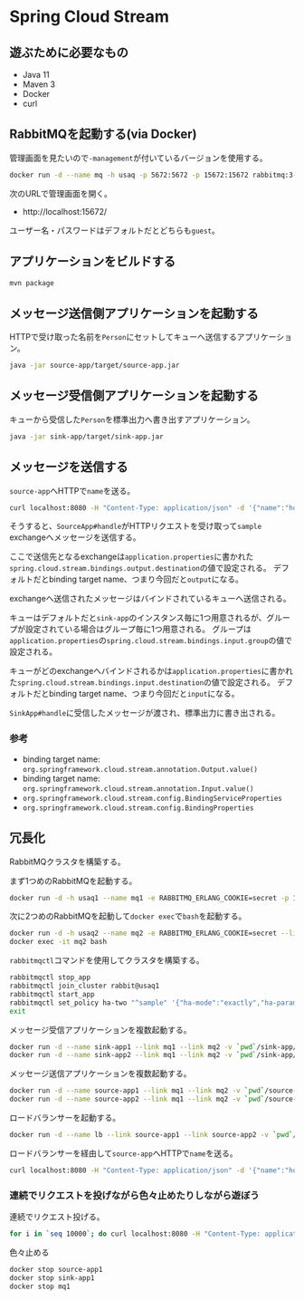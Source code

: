 # Spring Cloud Stream

## 遊ぶために必要なもの

- Java 11
- Maven 3
- Docker
- curl

## RabbitMQを起動する(via Docker)

管理画面を見たいので`-management`が付いているバージョンを使用する。

```sh
docker run -d --name mq -h usaq -p 5672:5672 -p 15672:15672 rabbitmq:3-management
```

次のURLで管理画面を開く。

- http://localhost:15672/

ユーザー名・パスワードはデフォルトだとどちらも`guest`。

## アプリケーションをビルドする

```sh
mvn package
```

## メッセージ送信側アプリケーションを起動する

HTTPで受け取った名前を`Person`にセットしてキューへ送信するアプリケーション。

```sh
java -jar source-app/target/source-app.jar
```

## メッセージ受信側アプリケーションを起動する

キューから受信した`Person`を標準出力へ書き出すアプリケーション。

```sh
java -jar sink-app/target/sink-app.jar
```

## メッセージを送信する

`source-app`へHTTPで`name`を送る。

```sh
curl localhost:8080 -H "Content-Type: application/json" -d '{"name":"hoge"}'
```

そうすると、`SourceApp#handle`がHTTPリクエストを受け取って`sample` exchangeへメッセージを送信する。

ここで送信先となるexchangeは`application.properties`に書かれた`spring.cloud.stream.bindings.output.destination`の値で設定される。
デフォルトだとbinding target name、つまり今回だと`output`になる。

exchangeへ送信されたメッセージはバインドされているキューへ送信される。

キューはデフォルトだと`sink-app`のインスタンス毎に1つ用意されるが、グループが設定されている場合はグループ毎に1つ用意される。
グループは`application.properties`の`spring.cloud.stream.bindings.input.group`の値で設定される。

キューがどのexchangeへバインドされるかは`application.properties`に書かれた`spring.cloud.stream.bindings.input.destination`の値で設定される。
デフォルトだとbinding target name、つまり今回だと`input`になる。

`SinkApp#handle`に受信したメッセージが渡され、標準出力に書き出される。

### 参考

- binding target name: `org.springframework.cloud.stream.annotation.Output.value()`
- binding target name: `org.springframework.cloud.stream.annotation.Input.value()`
- `org.springframework.cloud.stream.config.BindingServiceProperties`
- `org.springframework.cloud.stream.config.BindingProperties`

## 冗長化

RabbitMQクラスタを構築する。

まず1つめのRabbitMQを起動する。

```sh
docker run -d -h usaq1 --name mq1 -e RABBITMQ_ERLANG_COOKIE=secret -p 15672:15672 rabbitmq:3-management
```

次に2つめのRabbitMQを起動して`docker exec`で`bash`を起動する。

```sh
docker run -d -h usaq2 --name mq2 -e RABBITMQ_ERLANG_COOKIE=secret --link mq1 rabbitmq:3-management
docker exec -it mq2 bash
```

`rabbitmqctl`コマンドを使用してクラスタを構築する。

```sh
rabbitmqctl stop_app
rabbitmqctl join_cluster rabbit@usaq1
rabbitmqctl start_app
rabbitmqctl set_policy ha-two "^sample" '{"ha-mode":"exactly","ha-params":2,"ha-sync-mode":"automatic"}'
exit
```

メッセージ受信アプリケーションを複数起動する。

```sh
docker run -d --name sink-app1 --link mq1 --link mq2 -v `pwd`/sink-app/target/sink-app.jar:/app.jar openjdk:11 java -jar /app.jar --spring.rabbitmq.addresses=mq1:5672,mq2:5672
docker run -d --name sink-app2 --link mq1 --link mq2 -v `pwd`/sink-app/target/sink-app.jar:/app.jar openjdk:11 java -jar /app.jar --spring.rabbitmq.addresses=mq1:5672,mq2:5672
```

メッセージ送信アプリケーションを複数起動する。

```sh
docker run -d --name source-app1 --link mq1 --link mq2 -v `pwd`/source-app/target/source-app.jar:/app.jar openjdk:11 java -jar /app.jar --spring.rabbitmq.addresses=mq1:5672,mq2:5672
docker run -d --name source-app2 --link mq1 --link mq2 -v `pwd`/source-app/target/source-app.jar:/app.jar openjdk:11 java -jar /app.jar --spring.rabbitmq.addresses=mq1:5672,mq2:5672
```

ロードバランサーを起動する。

```sh
docker run -d --name lb --link source-app1 --link source-app2 -v `pwd`/lb/default.conf:/etc/nginx/conf.d/default.conf -p 8080:80 nginx
```

ロードバランサーを経由して`source-app`へHTTPで`name`を送る。

```sh
curl localhost:8080 -H "Content-Type: application/json" -d '{"name":"hoge"}'
```

### 連続でリクエストを投げながら色々止めたりしながら遊ぼう

連続でリクエスト投げる。

```sh
for i in `seq 10000`; do curl localhost:8080 -H "Content-Type: application/json" -d '{"name":"hoge-'$i'"}'; sleep 1; done
```

色々止める

```sh
docker stop source-app1
docker stop sink-app1
docker stop mq1
```


